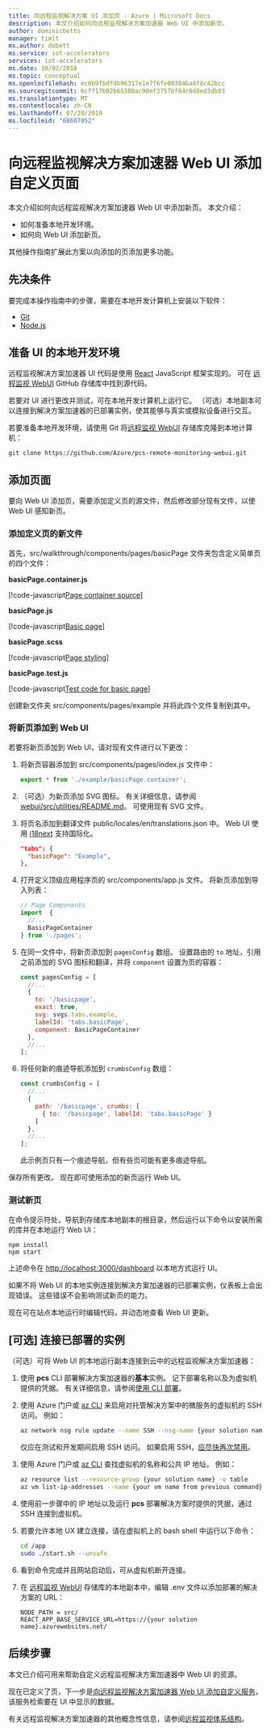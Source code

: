 ```yaml
---
title: 向远程监视解决方案 UI 添加页 - Azure | Microsoft Docs
description: 本文介绍如何向远程监视解决方案加速器 Web UI 中添加新页。
author: dominicbetts
manager: timlt
ms.author: dobett
ms.service: iot-accelerators
services: iot-accelerators
ms.date: 10/02/2018
ms.topic: conceptual
ms.openlocfilehash: ec0b9fbdfdb96317e1e7f6fe00384ba4f8c42bcc
ms.sourcegitcommit: 6cff17b02b65388ac90ef3757bf04c6d8ed3db03
ms.translationtype: MT
ms.contentlocale: zh-CN
ms.lasthandoff: 07/29/2019
ms.locfileid: "68607952"
---
```

# <a name="add-a-custom-page-to-the-remote-monitoring-solution-accelerator-web-ui"></a>向远程监视解决方案加速器 Web UI 添加自定义页面

本文介绍如何向远程监视解决方案加速器 Web UI 中添加新页。 本文介绍：

- 如何准备本地开发环境。
- 如何向 Web UI 添加新页。

其他操作指南扩展此方案以向添加的页添加更多功能。

## <a name="prerequisites"></a>先决条件

要完成本操作指南中的步骤，需要在本地开发计算机上安装以下软件：

- [Git](https://git-scm.com/downloads)
- [Node.js](https://nodejs.org/download/)

## <a name="prepare-a-local-development-environment-for-the-ui"></a>准备 UI 的本地开发环境

远程监视解决方案加速器 UI 代码是使用 [React](https://reactjs.org/) JavaScript 框架实现的。 可在 [远程监视 WebUI](https://github.com/Azure/pcs-remote-monitoring-webui) GitHub 存储库中找到源代码。

若要对 UI 进行更改并测试，可在本地开发计算机上运行它。 （可选）本地副本可以连接到解决方案加速器的已部署实例，使其能够与真实或模拟设备进行交互。

若要准备本地开发环境，请使用 Git 将[远程监视 WebUI](https://github.com/Azure/pcs-remote-monitoring-webui) 存储库克隆到本地计算机：

```cmd/sh
git clone https://github.com/Azure/pcs-remote-monitoring-webui.git
```

## <a name="add-a-page"></a>添加页面

要向 Web UI 添加页，需要添加定义页的源文件，然后修改部分现有文件，以使 Web UI 感知新页。

### <a name="add-the-new-files-that-define-the-page"></a>添加定义页的新文件

首先，src/walkthrough/components/pages/basicPage 文件夹包含定义简单页的四个文件：

**basicPage.container.js**

[!code-javascript[Page container source](~/remote-monitoring-webui/src/walkthrough/components/pages/basicPage/basicPage.container.js?name=container "Page container source")]

**basicPage.js**

[!code-javascript[Basic page](~/remote-monitoring-webui/src/walkthrough/components/pages/basicPage/basicPage.js?name=page "Basic page")]

**basicPage.scss**

[!code-javascript[Page styling](~/remote-monitoring-webui/src/walkthrough/components/pages/basicPage/basicPage.scss?name=styles "Page styling")]

**basicPage.test.js**

[!code-javascript[Test code for basic page](~/remote-monitoring-webui/src/walkthrough/components/pages/basicPage/basicPage.test.js?name=test "Test code for basic page")]

创建新文件夹 src/components/pages/example 并将此四个文件复制到其中。

### <a name="add-the-new-page-to-the-web-ui"></a>将新页添加到 Web UI

若要将新页添加到 Web UI，请对现有文件进行以下更改：

1. 将新页容器添加到 src/components/pages/index.js 文件中：

    ```js
    export * from './example/basicPage.container';
    ```

1. （可选）为新页添加 SVG 图标。 有关详细信息，请参阅 [webui/src/utilities/README.md](https://github.com/Azure/pcs-remote-monitoring-webui/blob/master/src/utilities/README.md)。 可使用现有 SVG 文件。

1. 将页名添加到翻译文件 public/locales/en/translations.json 中。 Web UI 使用 [i18next](https://www.i18next.com/) 支持国际化。

    ```json
    "tabs": {
      "basicPage": "Example",
    },
    ```

1. 打开定义顶级应用程序页的 src/components/app.js 文件。 将新页添加到导入列表：

    ```javascript
    // Page Components
    import  {
      //...
      BasicPageContainer
    } from './pages';
    ```

1. 在同一文件中，将新页添加到 `pagesConfig` 数组。 设置路由的 `to` 地址，引用之前添加的 SVG 图标和翻译，并将 `component` 设置为页的容器：

    ```js
    const pagesConfig = [
      //...
      {
        to: '/basicpage',
        exact: true,
        svg: svgs.tabs.example,
        labelId: 'tabs.basicPage',
        component: BasicPageContainer
      },
      //...
    ];
    ```

1. 将任何新的痕迹导航添加到 `crumbsConfig` 数组：

    ```js
    const crumbsConfig = [
      //...
      {
        path: '/basicpage', crumbs: [
          { to: '/basicpage', labelId: 'tabs.basicPage' }
        ]
      },
      //...
    ];
    ```

    此示例页只有一个痕迹导航，但有些页可能有更多痕迹导航。

保存所有更改。 现在即可使用添加的新页运行 Web UI。

### <a name="test-the-new-page"></a>测试新页

在命令提示符处，导航到存储库本地副本的根目录，然后运行以下命令以安装所需的库并在本地运行 Web UI：

```cmd/sh
npm install
npm start
```

上述命令在 [http://localhost:3000/dashboard](http://localhost:3000/dashboard) 以本地方式运行 UI。

如果不将 Web UI 的本地实例连接到解决方案加速器的已部署实例，仪表板上会出现错误。 这些错误不会影响测试新页的能力。

现在可在站点本地运行时编辑代码，并动态地查看 Web UI 更新。

## <a name="optional-connect-to-deployed-instance"></a>[可选] 连接已部署的实例

（可选）可将 Web UI 的本地运行副本连接到云中的远程监视解决方案加速器：

1. 使用 **pcs** CLI 部署解决方案加速器的**基本**实例。 记下部署名称以及为虚拟机提供的凭据。 有关详细信息，请参阅[使用 CLI 部署](iot-accelerators-remote-monitoring-deploy-cli.md)。

1. 使用 Azure 门户或 [az CLI](https://docs.microsoft.com/cli/azure/install-azure-cli?view=azure-cli-latest) 来启用对托管解决方案中的微服务的虚拟机的 SSH 访问。 例如：

    ```sh
    az network nsg rule update --name SSH --nsg-name {your solution name}-nsg --resource-group {your solution name} --access Allow
    ```

    仅应在测试和开发期间启用 SSH 访问。 如果启用 SSH，[应尽快再次禁用](../security/fundamentals/network-best-practices.md)。

1. 使用 Azure 门户或 [az CLI](https://docs.microsoft.com/cli/azure/install-azure-cli?view=azure-cli-latest) 查找虚拟机的名称和公共 IP 地址。 例如：

    ```sh
    az resource list --resource-group {your solution name} -o table
    az vm list-ip-addresses --name {your vm name from previous command} --resource-group {your solution name} -o table
    ```

1. 使用前一步骤中的 IP 地址以及运行 **pcs** 部署解决方案时提供的凭据，通过 SSH 连接到虚拟机。

1. 若要允许本地 UX 建立连接，请在虚拟机上的 bash shell 中运行以下命令：

    ```sh
    cd /app
    sudo ./start.sh --unsafe
    ```

1. 看到命令完成并且网站启动后，可从虚拟机断开连接。

1. 在 [远程监视 WebUI](https://github.com/Azure/pcs-remote-monitoring-webui) 存储库的本地副本中，编辑 .env 文件以添加部署的解决方案的 URL：

    ```config
    NODE_PATH = src/
    REACT_APP_BASE_SERVICE_URL=https://{your solution name}.azurewebsites.net/
    ```

## <a name="next-steps"></a>后续步骤

本文已介绍可用来帮助自定义远程监视解决方案加速器中 Web UI 的资源。

现在已定义了页，下一步是[向远程监视解决方案加速器 Web UI 添加自定义服务](iot-accelerators-remote-monitoring-customize-service.md)，该服务检索要在 UI 中显示的数据。

有关远程监视解决方案加速器的其他概念性信息，请参阅[远程监视体系结构](iot-accelerators-remote-monitoring-sample-walkthrough.md)。
